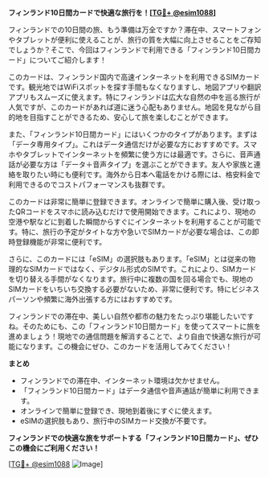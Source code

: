 **フィンランド10日間カードで快適な旅行を！[[TG💪+ @esim1088](https://t.me/s/esim1088)]**

フィンランドでの10日間の旅、もう準備は万全ですか？滞在中、スマートフォンやタブレットが便利に使えることが、旅行の質を大幅に向上させることをご存知でしょうか？そこで、今回はフィンランドで利用できる「フィンランド10日間カード」についてご紹介します！

このカードは、フィンランド国内で高速インターネットを利用できるSIMカードです。観光地ではWiFiスポットを探す手間もなくなりますし、地図アプリや翻訳アプリもスムーズに使えます。特にフィンランドは広大な自然の中を巡る旅行が人気ですが、このカードがあれば道に迷う心配もありません。地図を見ながら目的地を目指すことができるため、安心して旅を楽しむことができます。

また、「フィンランド10日間カード」にはいくつかのタイプがあります。まずは「データ専用タイプ」。これはデータ通信だけが必要な方におすすめです。スマホやタブレットでインターネットを頻繁に使う方には最適です。さらに、音声通話が必要な方は「データ＋音声タイプ」を選ぶことができます。友人や家族と連絡を取りたい時にも便利です。海外から日本へ電話をかける際には、格安料金で利用できるのでコストパフォーマンスも抜群です。

このカードは非常に簡単に登録できます。オンラインで簡単に購入後、受け取ったQRコードをスマホに読み込むだけで使用開始できます。これにより、現地の空港や駅などに到着した瞬間からすぐにインターネットを利用することが可能です。特に、旅行の予定がタイトな方や急いでSIMカードが必要な場合は、この即時登録機能が非常に便利です。

さらに、このカードには「eSIM」の選択肢もあります。「eSIM」とは従来の物理的なSIMカードではなく、デジタル形式のSIMです。これにより、SIMカードを切り替える手間がなくなります。旅行中に複数の国を回る場合でも、現地のSIMカードをいちいち交換する必要がないため、非常に便利です。特にビジネスパーソンや頻繁に海外出張する方にはおすすめです。

フィンランドでの滞在中、美しい自然や都市の魅力をたっぷり堪能したいですね。そのためにも、この「フィンランド10日間カード」を使ってスマートに旅を進めましょう！現地での通信問題を解消することで、より自由で快適な旅行が可能になります。この機会にぜひ、このカードを活用してみてください！

**まとめ**
- フィンランドでの滞在中、インターネット環境は欠かせません。
- 「フィンランド10日間カード」はデータ通信や音声通話が簡単に利用できます。
- オンラインで簡単に登録でき、現地到着後にすぐに使えます。
- eSIMの選択肢もあり、旅行中のSIMカード交換が不要です。

**フィンランドでの快適な旅をサポートする「フィンランド10日間カード」、ぜひこの機会にご利用ください！**

[[TG💪+ @esim1088](https://t.me/s/esim1088) ![Image](https://i.postimg.cc/Y0z9fWf4/image.png)]